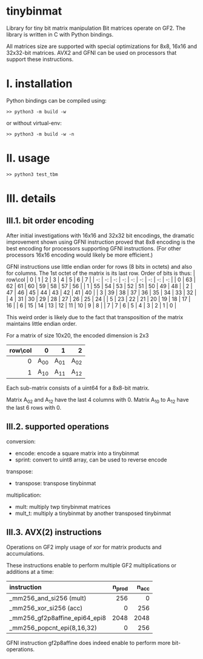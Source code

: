 # tinybinmat
Library for tiny bit matrix manipulation
Bit matrices operate on GF2.
The library is written in C with Python bindings.

All matrices size are supported with special optimizations for 8x8, 16x16
and 32x32-bit matrices.
AVX2 and GFNI can be used on processors that support these instructions.

# I. installation

Python bindings can be compiled using:

```
>> python3 -m build -w
```
or without virtual-env:
```
>> python3 -m build -w -n
```

# II. usage

```
>> python3 test_tbm
```

# III. details

## III.1. bit order encoding
After initial investigations with 16x16 and 32x32 bit encodings, the dramatic improvement shown using GFNI instruction proved that 8x8 encoding is the best encoding for processors supporting GFNI instructions.
(For other processors 16x16 encoding would likely be more efficient.)

GFNI instructions use little endian order for rows (8 bits in octets) and also for columns.
The 1st octet of the matrix is its last row.
Order of bits is thus:
| row\col | 0 | 1 | 2 | 3 | 4 | 5 | 6 | 7 |
| -: | -: | -: | -: | -: | -: | -: | -: | -: |
| 0 | 63 | 62 | 61 | 60 | 59 | 58 | 57 | 56 |
| 1 | 55 | 54 | 53 | 52 | 51 | 50 | 49 | 48 |
| 2 | 47 | 46 | 45 | 44 | 43 | 42 | 41 | 40 |
| 3 | 39 | 38 | 37 | 36 | 35 | 34 | 33 | 32 |
| 4 | 31 | 30 | 29 | 28 | 27 | 26 | 25 | 24 |
| 5 | 23 | 22 | 21 | 20 | 19 | 18 | 17 | 16 |
| 6 | 15 | 14 | 13 | 12 | 11 | 10 |  9 |  8 |
| 7 |  7 |  6 |  5 |  4 |  3 |  2 |  1 |  0 |

This weird order is likely due to the fact that transposition of the matrix maintains little endian order.

For a matrix of size 10x20, the encoded dimension is 2x3

| row\col | 0 | 1 | 2 | 
| -: | -: | -: | -: |
| 0 | A<sub>00</sub> | A<sub>01</sub> | A<sub>02</sub> |
| 1 | A<sub>10</sub> | A<sub>11</sub> | A<sub>12</sub> |

Each sub-matrix consists of a uint64 for a 8x8-bit matrix.

Matrix A<sub>02</sub> and A<sub>12</sub> have the last 4 columns with 0.
Matrix A<sub>10</sub> to A<sub>12</sub> have the last 6 rows with 0.


## III.2. supported operations

conversion:
- encode: encode a square matrix into a tinybinmat
- sprint: convert to uint8 array, can be used to reverse encode

transpose:
- transpose: transpose tinybinmat

multiplication:
- mult: multiply twp tinybinmat matrices
- mult_t: multiply a tinybinmat by another transposed tinybinmat

## III.3. AVX(2) instructions

Operations on GF2 imply usage of xor for matrix products and accumulations.

These instructions enable to perform multiple GF2 multiplications or additions at a time:

| instruction                      | n<sub>prod</sub> | n<sub>acc</sub> |
| :------------------------------- | ---: | ---: |
| _mm256_and_si256 (mult)          |  256 |    0 |
| _mm256_xor_si256 (acc)           |    0 |  256 |
| _mm256_gf2p8affine_epi64_epi8    | 2048 | 2048 |
| _mm256_popcnt_epi(8,16,32)       |    0 |  256 |

GFNI instruction gf2p8affine does indeed enable to perform more bit-operations.

